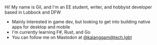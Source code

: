 Hi! My name is Gil, and I'm an EE student, writer, and hobbyist developer based in Lubbock and DFW
- Mainly interested in game dev, but looking to get into building native apps for desktop and mobile
- I'm currently learning F#, Rust, and Go
- You can follow me on Mastodon at [@kalanggam@tech.lgbt](https://tech.lgbt/@kalanggam)

<!---
kalanggam/kalanggam is a ✨ special ✨ repository because its `README.md` (this file) appears on your GitHub profile.
You can click the Preview link to take a look at your changes.
--->
